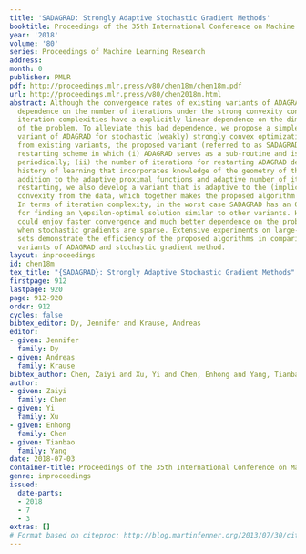 ```yaml
---
title: 'SADAGRAD: Strongly Adaptive Stochastic Gradient Methods'
booktitle: Proceedings of the 35th International Conference on Machine Learning
year: '2018'
volume: '80'
series: Proceedings of Machine Learning Research
address: 
month: 0
publisher: PMLR
pdf: http://proceedings.mlr.press/v80/chen18m/chen18m.pdf
url: http://proceedings.mlr.press/v80/chen2018m.html
abstract: Although the convergence rates of existing variants of ADAGRAD have a better
  dependence on the number of iterations under the strong convexity condition, their
  iteration complexities have a explicitly linear dependence on the dimensionality
  of the problem. To alleviate this bad dependence, we propose a simple yet novel
  variant of ADAGRAD for stochastic (weakly) strongly convex optimization. Different
  from existing variants, the proposed variant (referred to as SADAGRAD) uses an adaptive
  restarting scheme in which (i) ADAGRAD serves as a sub-routine and is restarted
  periodically; (ii) the number of iterations for restarting ADAGRAD depends on the
  history of learning that incorporates knowledge of the geometry of the data. In
  addition to the adaptive proximal functions and adaptive number of iterations for
  restarting, we also develop a variant that is adaptive to the (implicit) strong
  convexity from the data, which together makes the proposed algorithm strongly adaptive.
  In terms of iteration complexity, in the worst case SADAGRAD has an O(1/\epsilon)
  for finding an \epsilon-optimal solution similar to other variants. However, it
  could enjoy faster convergence and much better dependence on the problem’s dimensionality
  when stochastic gradients are sparse. Extensive experiments on large-scale data
  sets demonstrate the efficiency of the proposed algorithms in comparison with several
  variants of ADAGRAD and stochastic gradient method.
layout: inproceedings
id: chen18m
tex_title: "{SADAGRAD}: Strongly Adaptive Stochastic Gradient Methods"
firstpage: 912
lastpage: 920
page: 912-920
order: 912
cycles: false
bibtex_editor: Dy, Jennifer and Krause, Andreas
editor:
- given: Jennifer
  family: Dy
- given: Andreas
  family: Krause
bibtex_author: Chen, Zaiyi and Xu, Yi and Chen, Enhong and Yang, Tianbao
author:
- given: Zaiyi
  family: Chen
- given: Yi
  family: Xu
- given: Enhong
  family: Chen
- given: Tianbao
  family: Yang
date: 2018-07-03
container-title: Proceedings of the 35th International Conference on Machine Learning
genre: inproceedings
issued:
  date-parts:
  - 2018
  - 7
  - 3
extras: []
# Format based on citeproc: http://blog.martinfenner.org/2013/07/30/citeproc-yaml-for-bibliographies/
---
```

